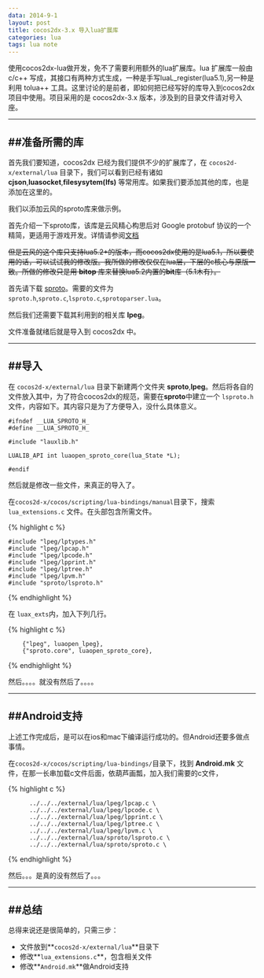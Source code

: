 ```yaml
---
data: 2014-9-1
layout: post
title: cocos2dx-3.x 导入lua扩展库
categories: lua
tags: lua note
---
```


使用cocos2dx-lua做开发，免不了需要利用额外的lua扩展库。lua 扩展库一般由 c/c++ 写成，其接口有两种方式生成，一种是手写luaL_register(lua5.1),另一种是利用 tolua++ 工具。这里讨论的是前者，即如何把已经写好的库导入到cocos2dx项目中使用。项目采用的是 cocos2dx-3.x 版本，涉及到的目录文件请对号入座。

-----------------------
##准备所需的库
-----------------------
首先我们要知道，cocos2dx 已经为我们提供不少的扩展库了，在 `cocos2d-x/external/lua` 目录下，我们可以看到已经有诸如 **cjson**,**luasocket**,**filesysytem(lfs)** 等常用库。如果我们要添加其他的库，也是添加在这里的。

我们以添加云风的sproto库来做示例。

首先介绍一下sproto库，该库是云风精心构思后对 Google protobuf 协议的一个精简，更适用于游戏开发。详情请参阅[文档](https://github.com/cloudwu/sproto/blob/master/README.md)

~~但是云风的这个库只支持lua5.2+的版本，而cocos2dx使用的是lua5.1，所以要使用的话，可以试试我的修改版。我所做的修改仅仅在lua层，下层的c核心与原版一致。所做的修改只是用 **bitop** 库来替换lua5.2内置的**bit**库（5.1木有）。~~

首先请下载 [sproto](https://github.com/cloudwu/sproto)。需要的文件为 `sproto.h`,`sproto.c`,`lsproto.c`,`sprotoparser.lua`。

然后我们还需要下载其利用到的相关库 **lpeg**。

文件准备就绪后就是导入到 cocos2dx 中。

---------------------
##导入
------------------

在 `cocos2d-x/external/lua` 目录下新建两个文件夹 **sproto**,**lpeg**。然后将各自的文件放入其中，为了符合cocos2dx的规范，需要在**sproto**中建立一个 `lsproto.h` 文件，内容如下。其内容只是为了方便导入，没什么具体意义。

    #ifndef __LUA_SPROTO_H_
    #define __LUA_SPROTO_H_
    
    #include "lauxlib.h"
    
    LUALIB_API int luaopen_sproto_core(lua_State *L);
    
    #endif


然后就是修改一些文件，来真正的导入了。

在`cocos2d-x/cocos/scripting/lua-bindings/manual`目录下，搜索 `lua_extensions.c` 文件。在头部包含所需文件。

{% highlight c %}

    #include "lpeg/lptypes.h"
    #include "lpeg/lpcap.h"
    #include "lpeg/lpcode.h"
    #include "lpeg/lpprint.h"
    #include "lpeg/lptree.h"
    #include "lpeg/lpvm.h"
    #include "sproto/lsproto.h"

{% endhighlight %}

在 `luax_exts`内，加入下列几行。

{% highlight c %}

        {"lpeg", luaopen_lpeg},
        {"sproto.core", luaopen_sproto_core},

{% endhighlight %}

然后。。。。就没有然后了。。。。

----------------------
##Android支持
---------------------

上述工作完成后，是可以在ios和mac下编译运行成功的。但Android还要多做点事情。


在`cocos2d-x/cocos/scripting/lua-bindings/`目录下，找到 **Android.mk** 文件，在那一长串加载c文件后面，依葫芦画瓢，加入我们需要的c文件，

{% highlight c %}

          ../../../external/lua/lpeg/lpcap.c \
          ../../../external/lua/lpeg/lpcode.c \
          ../../../external/lua/lpeg/lpprint.c \
          ../../../external/lua/lpeg/lptree.c \
          ../../../external/lua/lpeg/lpvm.c \
          ../../../external/lua/sproto/lsproto.c \
          ../../../external/lua/sproto/sproto.c \

{% endhighlight %}

然后。。。是真的没有然后了。。。

---------------------
##总结
------------------------
总得来说还是很简单的，只需三步：

* 文件放到**`cocos2d-x/external/lua`**目录下
* 修改**`lua_extensions.c`**，包含相关文件
* 修改**`Android.mk`**做Android支持

